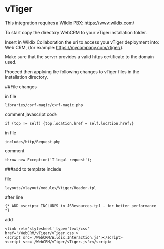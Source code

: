 # vTiger

This integration requires a Wildix PBX: https://www.wildix.com/

To start copy the directory WebCRM to your vTiger installation folder.

Insert in Wildix Collaboration the uri to access your vTiger deployment into: Web CRM, (for example: https://mycompany.com/vtiger/).

Make sure that the server provides a valid https certificate to the domain used.

Proceed then applying the following changes to vTiger files in the installation directory.


##File changes

in file

```
libraries/csrf-magic/csrf-magic.php
```


comment javascript code
```
if (top != self) {top.location.href = self.location.href;}
```

in file
```
includes/http/Request.php
```

comment
```
throw new Exception('Illegal request');
```

###add to template include

file
```
layouts/vlayout/modules/Vtiger/Header.tpl
```
after line
```
{* ADD <script> INCLUDES in JSResources.tpl - for better performance *}
```
add

```
<link rel='stylesheet' type='text/css' href='/WebCRM/vTiger/vTiger.css'>
<script src='/WebCRM/Wildix.Interaction.js'></script>
<script src='/WebCRM/vTiger/vTiger.js'></script>
```
